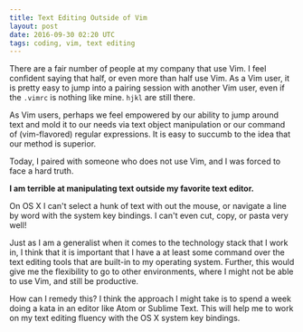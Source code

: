 ```yaml
---
title: Text Editing Outside of Vim
layout: post
date: 2016-09-30 02:20 UTC
tags: coding, vim, text editing
---
```


There are a fair number of people at my company that use Vim. I feel confident saying that half, or even more than half use Vim. As a Vim user, it is pretty easy to jump into a pairing session with another Vim user, even if the `.vimrc` is nothing like mine. `hjkl` are still there.

As Vim users, perhaps we feel empowered by our ability to jump around text and mold it to our needs via text object manipulation or our command of (vim-flavored) regular expressions. It is easy to succumb to the idea that our method is superior.

Today, I paired with someone who does not use Vim, and I was forced to face a hard truth.

**I am terrible at manipulating text outside my favorite text editor.**

On OS X I can't select a hunk of text with out the mouse, or navigate a line by word with the system key bindings. I can't even cut, copy, or pasta very well!

Just as I am a generalist when it comes to the technology stack that I work in, I think that it is important that I have a at least some command over the text editing tools that are built-in to my operating system. Further, this would give me the flexibility to go to other environments, where I might not be able to use Vim, and still be productive.

How can I remedy this? I think the approach I might take is to spend a week doing a kata in an editor like Atom or Sublime Text. This will help me to work on my text editing fluency with the OS X system key bindings.
